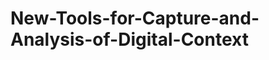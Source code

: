 New-Tools-for-Capture-and-Analysis-of-Digital-Context
=====================================================
